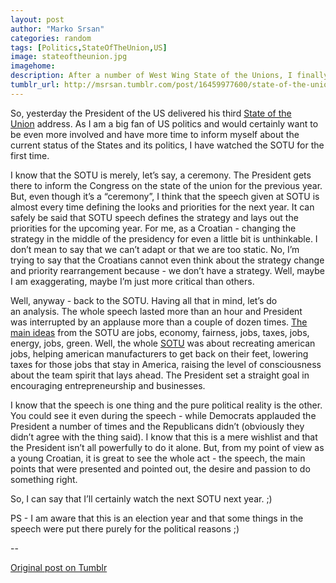```yaml
---
layout: post
author: "Marko Srsan"
categories: random
tags: [Politics,StateOfTheUnion,US]
image: stateoftheunion.jpg
imagehome: 
description: After a number of West Wing State of the Unions, I finally watched the real one live.
tumblr_url: http://msrsan.tumblr.com/post/16459977600/state-of-the-union-2012
---
```

So, yesterday the President of the US delivered his third [State of the Union](https://www.youtube.com/watch?v=Zgfi7wnGZlE&feature=g-u-u&context=G2cde58bFUAAAAAAABAA) address. As I am a big fan of US politics and would certainly want to be even more involved and have more time to inform myself about the current status of the States and its politics, I have watched the SOTU for the first time. 

I know that the SOTU is merely, let’s say, a ceremony. The President gets there to inform the Congress on the state of the union for the previous year. But, even though it’s a “ceremony”, I think that the speech given at SOTU is almost every time defining the looks and priorities for the next year. It can safely be said that SOTU speech defines the strategy and lays out the priorities for the upcoming year. For me, as a Croatian - changing the strategy in the middle of the presidency for even a little bit is unthinkable. I don’t mean to say that we can’t adapt or that we are too static. No, I’m trying to say that the Croatians cannot even think about the strategy change and priority rearrangement because - we don’t have a strategy. Well, maybe I am exaggerating, maybe I’m just more critical than others. 

Well, anyway - back to the SOTU. Having all that in mind, let’s do an analysis. The whole speech lasted more than an hour and President was interrupted by an applause more than a couple of dozen times. [The main ideas](http://3.bp.blogspot.com/-b2eYiU20lVo/Tx-OhyTeoqI/AAAAAAAAAq4/JDFKEMUESu8/s1600/SOTU%2BFinal%2Bjpeg.jpg) from the SOTU are jobs, economy, fairness, jobs, taxes, jobs, energy, jobs, green. Well, the whole [SOTU](http://www.nytimes.com/interactive/2011/01/25/us/politics/state-of-the-union-words-used.html) was about recreating american jobs, helping american manufacturers to get back on their feet, lowering taxes for those jobs that stay in America, raising the level of consciousness about the team spirit that lays ahead. The President set a straight goal in encouraging entrepreneurship and businesses. 

I know that the speech is one thing and the pure political reality is the other. You could see it even during the speech - while Democrats applauded the President a number of times and the Republicans didn’t (obviously they didn’t agree with the thing said). I know that this is a mere wishlist and that the President isn’t all powerfully to do it alone. But, from my point of view as a young Croatian, it is great to see the whole act - the speech, the main points that were presented and pointed out, the desire and passion to do something right. 

So, I can say that I’ll certainly watch the next SOTU next year. ;)

PS - I am aware that this is an election year and that some things in the speech were put there purely for the political reasons ;)

--

[Original post on Tumblr](http://msrsan.tumblr.com/post/16459977600/state-of-the-union-2012)

